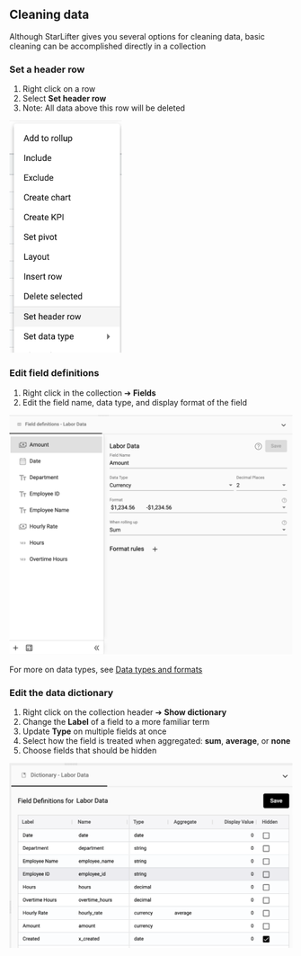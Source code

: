 ## Cleaning data
Although StarLifter gives you several options for cleaning data, basic cleaning can be accomplished directly in a collection

### Set a header row
1.  Right click on a row
2.  Select **Set header row**
3.  Note:  All data above this row will be deleted

<img src="../assets/header_row.png"  style="width:200px;" class="border"></img>


### Edit field definitions
1.  Right click in the collection ➔ **Fields**
2.  Edit the field name, data type, and display format of the field
   
<img src="../assets/fields_ui_matt.png"  style="width:800px" class="border"></img>

For more on data types, see [Data types and formats](how_to/data.md)


### Edit the data dictionary
1.  Right click on the collection header ➔ **Show dictionary**
2.  Change the **Label** of a field to a more familiar term
3.  Update **Type** on multiple fields at once
4.  Select how the field is treated when aggregated: **sum**, **average**, or **none**
5.  Choose fields that should be hidden

<img src="../assets/data_dictionary_matt.png"  style="width:800px" class="border"></img>
